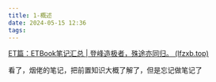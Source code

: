```yaml
---
title: 1-概述
date: 2024-05-15 12:36
tags:
---
```

[ET篇：ETBook笔记汇总 | 登峰造极者，殊途亦同归。 (lfzxb.top)](https://www.lfzxb.top/etbook/)

看了，烟佬的笔记，把前置知识大概了解了，但是忘记做笔记了